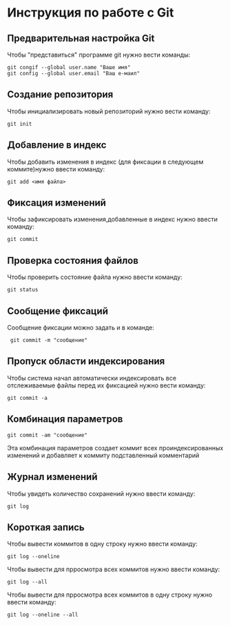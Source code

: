 # **Инструкция по работе с Git**

## Предварительная настройка Git

Чтобы "представиться" программе git нужно вести команды:

    git congif --global user.name "Ваше имя"
    git config --global user.email "Ваш е-маил"

## Создание репозитория

Чтобы инициализировать новый репозиторий нужно вести команду:

    git init

## Добавление в индекс

Чтобы добавить изменения в индекс (для фиксации в следующем коммите)нужно ввести команду:

    git add <имя файла>

## Фиксация изменений

Чтобы зафиксировать изменения,добавленные в индекс нужно ввести команду:

    git commit

## Проверка состояния файлов

Чтобы проверить состояние файла нужно ввести команду:

    git status

## Cообщение фиксаций 

Сообщение фиксации можно задать и в команде:
 
     git commit -m "сообщение"

## Пропуск области индексирования

Чтобы система начал автоматически индексировать 
все отслеживаемые файлы перед их фиксацией нужно вести команду:

    git commit -a 

## Комбинация параметров

    git commit -am "сообщение"
Эта комбинация параметров создает коммит всех проиндексированных изменений и добавляет к коммиту подставленный комментарий

## Журнал изменений

Чтобы увидеть количество сохранений нужно ввести команду:

    git log

## Короткая запись

Чтобы вывести коммитов в одну строку нужно ввести команду:

    git log --oneline

Чтобы вывести для прросмотра всех коммитов нужно ввести команду:

    git log --all

Чтобы вывести для прросмотра всех коммитов в одну строку нужно ввести команду:

    git log --oneline --all
    

